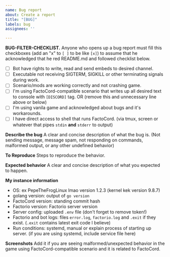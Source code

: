 ```yaml
---
name: Bug report
about: Create a report
title: "[BUG]"
labels: bug
assignees: ''

---
```


**BUG-FILTER-CHECKLIST.** Anyone who opens up a bug report must fill this checkboxes (add an "x" to `[ ]` to be like `[x]`) to assume that he acknowledged that he red README.md and followed checklist below.
- [ ] Bot have rights to write, read and send embeds to desired channel.
- [ ] Executable not receiving SIGTERM, SIGKILL or other terminating signals during work.
- [ ] Scenario/mods are working correctly and not crashing game.
- [ ] I'm using FactoCord-compatible scenario that writes up all desired text to console with `[DISCORD]` tag.
OR (remove this and unnecessary line above or below)
- [ ] I'm using vanila game and acknowledged about bugs and it's workarounds.
- [ ] I have direct access to shell that runs FactoCord. (via tmux, screen or whatever that pipes `stdin` **and** `stderr` to output)

**Describe the bug**
A clear and concise description of what the bug is. (Not sending message, message spam, not responding on commands, malformed output, or any other undefined behavior)

**To Reproduce**
Steps to reproduce the behavior.

**Expected behavior**
A clear and concise description of what you expected to happen.

**My instance information**
- OS: ex PepeTheFrogLinux lmao version 1.2.3 (kernel kek version 9.8.7)
- golang version: output of `go version`
- FactoCord version: standing commit hash
- Factorio version: Factorio server version
- Server config: uploaded `.env` file (don't forget to remove token!)
- Factorio and bot logs: files `error.log`, `factorio.log` and `.exit` if they exist. (`.exit` contains latest exit code I believe)
- Run conditions: systemd, manual or explain process of starting up server. (if you are using systemd, include service file here)

**Screenshots**
Add it if you are seeing malformed/unexpected behavior in the game using FactoCord-compatible scenario and it is related to FactoCord.
